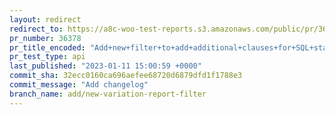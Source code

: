```yaml
---
layout: redirect
redirect_to: https://a8c-woo-test-reports.s3.amazonaws.com/public/pr/36378/api/index.html
pr_number: 36378
pr_title_encoded: "Add+new+filter+to+add+additional+clauses+for+SQL+statement+in+Variations+report"
pr_test_type: api
last_published: "2023-01-11 15:00:59 +0000"
commit_sha: 32ecc0160ca696aefee68720d6879dfd1f1788e3
commit_message: "Add changelog"
branch_name: add/new-variation-report-filter
---
```

